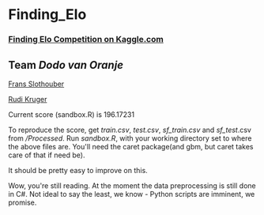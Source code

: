 Finding_Elo
===========

### [Finding Elo Competition on Kaggle.com](http://www.kaggle.com/c/finding-elo)

## Team _Dodo van Oranje_
[Frans Slothouber](http://www.kaggle.com/users/46833/frans-slothouber)

[Rudi Kruger](http://www.kaggle.com/users/54720/rudi-kruger)


Current score (sandbox.R) is 196.17231

To reproduce the score, get _train.csv_, _test.csv_, _sf_train.csv_ and _sf_test_.csv from _/Processed_.
Run _sandbox.R_, with your working directory set to where the above files are.
You'll need the caret package(and gbm, but caret takes care of that if need be).

It should be pretty easy to improve on this.

Wow, you're still reading. At the moment the data preprocessing is still done in C#.
Not ideal to say the least, we know - Python scripts are imminent, we promise.



